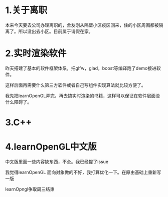 # 1.关于离职
本来今天要去公司办理离职的，舍友刚从隔壁小区疫区回来，住的小区周围都被隔离了。所以没出去小区。目前属于请假在家。

# 2.实时渲染软件
昨天搭建了基本的软件框架体系，把glfw，glad，boost等编译跑了demo接进软件。

这样后面再需要什么第三方软件或者自己写组件实现算法就比较方便了。

我先把learnOpenGL弄完，再去搞实时渲染的书籍，这样可以保证在软件层面没什么障碍了。

# 3.C++

# 4.learnOpenGL中文版
中文版里面一些内容缺东西，不全。我已经提了issue

我觉得learnOpenGL 面向对象做的不好，我打算优化一下。在原由基础上重新写一版

learnOpngl争取周三结束
